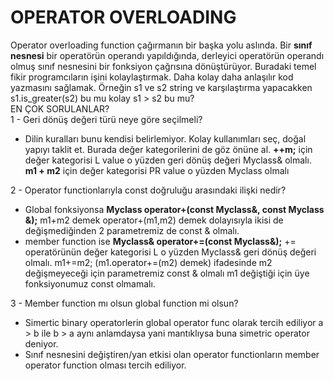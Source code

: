 # OPERATOR OVERLOADING
Operator overloading function çağırmanın bir başka yolu aslında. Bir **sınıf nesnesi** bir operatörün operandı yapıldığında, derleyici operatörün operandı olmuş sınıf nesnesini bir fonksiyon çağrısına dönüştürüyor. Buradaki temel fikir programcıların işini kolaylaştırmak. Daha kolay daha anlaşılır kod yazmasını sağlamak. Örneğin s1 ve s2 string ve karşılaştırma yapacakken  s1.is_greater(s2) bu mu kolay s1 > s2 bu mu?   
EN ÇOK SORULANLAR?  
1 - Geri dönüş değeri türü neye göre seçilmeli?  
* Dilin kuralları bunu kendisi belirlemiyor. Kolay kullanımları seç, doğal yapıyı taklit et. Burada değer kategorilerini de göz önüne al. **++m;** için değer kategorisi L value o yüzden geri dönüş değeri Myclass& olmalı. **m1 + m2** için değer kategorisi PR value o yüzden Myclass olmalı

2 - Operator functionlarıyla const doğruluğu arasındaki ilişki nedir?   
* Global fonksiyonsa **Myclass operator+(const Myclass&, const Myclass &);** m1+m2 demek operator+(m1,m2) demek dolayısıyla ikisi de değişmediğinden 2 parametremiz de const & olmalı.   
* member function ise **Myclass& operator+=(const Myclass&);** += operatörünün değer kategorisi L o yüzden Myclass& geri dönüş değeri olmalı. m1+=m2; (m1.operator+=(m2) demek) ifadesinde m2 değişmeyeceği için parametremiz const & olmalı m1 değiştiği için üye fonksiyonumuz const olmamalı.

3 - Member function mı olsun global function mi olsun?
* Simertic binary operatorlerin global operator func olarak tercih ediliyor a > b ile b > a aynı anlamdaysa yani mantıklıysa buna simetric operator deniyor.
* Sınıf nesnesini değiştiren/yan etkisi olan operator functionların member operator function olması tercih ediliyor. 
